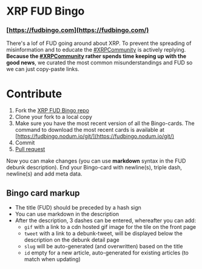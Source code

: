 # XRP FUD Bingo

### [https://fudbingo.com](https://fudbingo.com/)

There's a lof of FUD going around about XRP. To prevent the spreading of misinformation and to educate the [#XRPCommunity](https://twitter.com/search?q=xrpcommunity) is actively replying. **Because the [#XRPCommunity](https://twitter.com/search?q=xrpcommunity) rather spends time keeping up with the good news**, we curated the most common misunderstandings and FUD so we can just copy-paste links.

# Contribute

1. Fork the [XRP FUD Bingo repo](https://github.com/WietseWind/xrp-fud-bingo)
2. Clone your fork to a local copy
3. Make sure you have the most recent version of all the Bingo-cards. The command to download the most recent cards is available at [https://fudbingo.nodum.io/git/](https://fudbingo.nodum.io/git/)
4. Commit
5. [Pull request](https://github.com/WietseWind/xrp-fud-bingo/pull/new/master)

Now you can make changes (you can use **markdown** syntax in the FUD debunk description). End your Bingo-card with newline(s), triple dash, newline(s) and add meta data.

## Bingo card markup

- The title (FUD) should be preceded by a hash sign
- You can use markdown in the description
- After the description, 3 dashes can be entered, whereafter you can add:
  - `gif` with a link to a cdn hosted gif image for the tile on the front page
  - `tweet` with a link to a debunk-tweet, will be displayed below the description on the debunk detail page
  - `slug` will be auto-generated (and overwritten) based on the title
  - `id` empty for a new article, auto-generated for existing articles (to match when updating)
